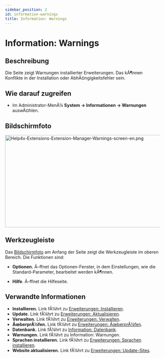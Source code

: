 ```yaml
---
sidebar_position: 2
id: information-warnings
title: Information: Warnings
---
```

# Information: Warnings
## Beschreibung

Die Seite zeigt Warnungen installierter Erweiterungen. Das kÃ¶nnen
Konflikte in der Installation oder AbhÃ¤ngigkeitsfehler sein.

## Wie darauf zugreifen

- Im Administrator-MenÃ¼ **System **→** Informationen **→** Warnungen**
  auswÃ¤hlen.

## Bildschirmfoto

<img
src="https://docs.joomla.org/images/2/26/Help4x-Extensions-Extension-Manager-Warnings-screen-en.png"
decoding="async" data-file-width="800" data-file-height="301"
width="800" height="301"
alt="Help4x-Extensions-Extension-Manager-Warnings-screen-en.png" />

## Werkzeugleiste

Das [Bildschirmfoto](#Bildschirmfoto) am Anfang der Seite zeigt die
Werkzeugleiste im oberen Bereich. Die Funktionen sind:

- **Optionen.** Ã–ffnet das Optionen-Fenster, in dem Einstellungen, wie
  die Standard-Parameter, bearbeitet werden kÃ¶nnen.

<!-- -->

- **Hilfe**. Ã–ffnet die Hilfeseite.

## Verwandte Informationen

- **Installieren.** Link fÃ¼hrt zu [Erweiterungen:
  Installieren](https://docs.joomla.org/Help4.x:Extensions:_Install/de "Help4.x:Extensions: Install/de").
- **Update.** Link fÃ¼hrt zu [Erweiterungen:
  Aktualisieren](https://docs.joomla.org/Help4.x:Extensions:_Update/en "Help4.x:Extensions: Update/en").
- **Verwalten.** Link fÃ¼hrt zu [Erweiterungen:
  Verwalten](https://docs.joomla.org/Help4.x:Extensions:_Manage/en "Help4.x:Extensions: Manage/en").
- **ÃœberprÃ¼fen.** Link fÃ¼hrt zu [Erweiterungen:
  ÃœberprÃ¼fen](https://docs.joomla.org/Help4.x:Extensions:_Discover/de "Help4.x:Extensions: Discover/de").
- **Datenbank.** Link fÃ¼hrt zu [Information:
  Datenbank](https://docs.joomla.org/Help4.x:Information:_Database/de "Help4.x:Information: Database/de").
- **Warnungen.** Link fÃ¼hrt zu
  <span class="mw-selflink selflink">Information: Warnungen</span>.
- **Sprachen installieren.** Link fÃ¼hrt zu [Erweiterungen: Sprachen
  installieren](https://docs.joomla.org/Help4.x:Extensions_Extension_Manager_Languages/de "Help4.x:Extensions Extension Manager Languages/de").
- **Website aktualisieren.** Link fÃ¼hrt zu [Erweiterungen:
  Update-Sites](https://docs.joomla.org/Help4.x:Extensions:_Update_Sites/de "Help4.x:Extensions: Update Sites/de").
